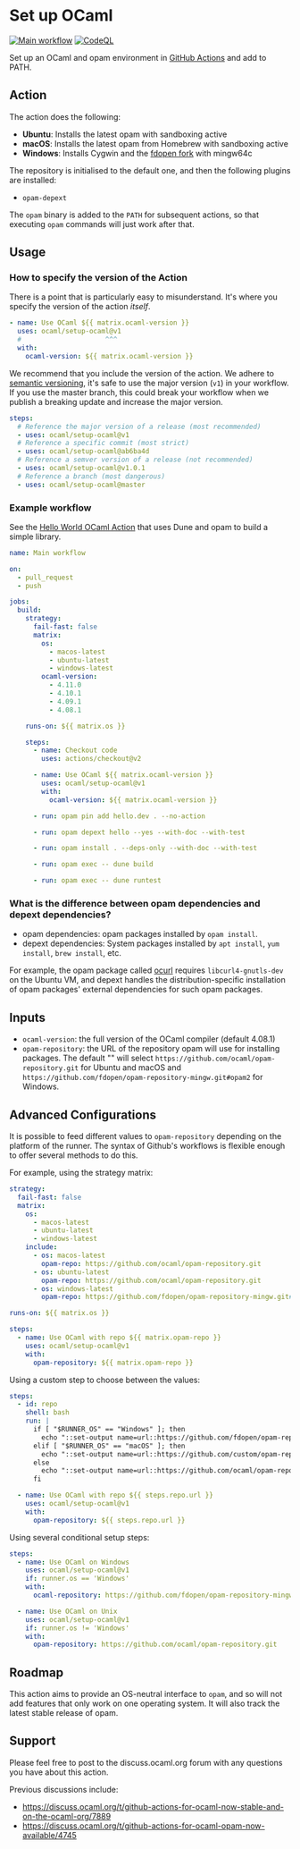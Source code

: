 # Set up OCaml

[![Main workflow](https://github.com/ocaml/setup-ocaml/workflows/Main%20workflow/badge.svg?branch=master)](https://github.com/ocaml/setup-ocaml/actions)
[![CodeQL](https://github.com/ocaml/setup-ocaml/workflows/CodeQL/badge.svg?branch=master)](https://github.com/ocaml/setup-ocaml/actions)

Set up an OCaml and opam environment in
[GitHub Actions](https://github.com/features/actions) and add to PATH.

## Action

The action does the following:

- **Ubuntu**: Installs the latest opam with sandboxing active
- **macOS**: Installs the latest opam from Homebrew with sandboxing active
- **Windows**: Installs Cygwin and the
  [fdopen fork](https://fdopen.github.io/opam-repository-mingw) with mingw64c

The repository is initialised to the default one, and then the following plugins
are installed:

- `opam-depext`

The `opam` binary is added to the `PATH` for subsequent actions, so that
executing `opam` commands will just work after that.

## Usage

### How to specify the version of the Action

There is a point that is particularly easy to misunderstand. It's where you
specify the version of the action _itself_.

```yml
- name: Use OCaml ${{ matrix.ocaml-version }}
  uses: ocaml/setup-ocaml@v1
  #                     ^^^
  with:
    ocaml-version: ${{ matrix.ocaml-version }}
```

We recommend that you include the version of the action. We adhere to
[semantic versioning](https://semver.org), it's safe to use the major version
(`v1`) in your workflow. If you use the master branch, this could break your
workflow when we publish a breaking update and increase the major version.

```yml
steps:
  # Reference the major version of a release (most recommended)
  - uses: ocaml/setup-ocaml@v1
  # Reference a specific commit (most strict)
  - uses: ocaml/setup-ocaml@ab6ba4d
  # Reference a semver version of a release (not recommended)
  - uses: ocaml/setup-ocaml@v1.0.1
  # Reference a branch (most dangerous)
  - uses: ocaml/setup-ocaml@master
```

### Example workflow

See the
[Hello World OCaml Action](https://github.com/ocaml/hello-world-action-ocaml)
that uses Dune and opam to build a simple library.

```yml
name: Main workflow

on:
  - pull_request
  - push

jobs:
  build:
    strategy:
      fail-fast: false
      matrix:
        os:
          - macos-latest
          - ubuntu-latest
          - windows-latest
        ocaml-version:
          - 4.11.0
          - 4.10.1
          - 4.09.1
          - 4.08.1

    runs-on: ${{ matrix.os }}

    steps:
      - name: Checkout code
        uses: actions/checkout@v2

      - name: Use OCaml ${{ matrix.ocaml-version }}
        uses: ocaml/setup-ocaml@v1
        with:
          ocaml-version: ${{ matrix.ocaml-version }}

      - run: opam pin add hello.dev . --no-action

      - run: opam depext hello --yes --with-doc --with-test

      - run: opam install . --deps-only --with-doc --with-test

      - run: opam exec -- dune build

      - run: opam exec -- dune runtest
```

### What is the difference between opam dependencies and depext dependencies?

- opam dependencies: opam packages installed by `opam install`.
- depext dependencies: System packages installed by `apt install`,
  `yum install`, `brew install`, etc.

For example, the opam package called
[ocurl](https://opam.ocaml.org/packages/ocurl) requires `libcurl4-gnutls-dev` on
the Ubuntu VM, and depext handles the distribution-specific installation of opam
packages' external dependencies for such opam packages.

## Inputs

- `ocaml-version`: the full version of the OCaml compiler (default 4.08.1)
- `opam-repository`: the URL of the repository opam will use for installing
  packages. The default "" will select
  `https://github.com/ocaml/opam-repository.git` for Ubuntu and macOS and
  `https://github.com/fdopen/opam-repository-mingw.git#opam2` for Windows.

## Advanced Configurations

It is possible to feed different values to `opam-repository` depending on the
platform of the runner. The syntax of Github's workflows is flexible enough to
offer several methods to do this.

For example, using the strategy matrix:

```yml
strategy:
  fail-fast: false
  matrix:
    os:
      - macos-latest
      - ubuntu-latest
      - windows-latest
    include:
      - os: macos-latest
        opam-repo: https://github.com/ocaml/opam-repository.git
      - os: ubuntu-latest
        opam-repo: https://github.com/ocaml/opam-repository.git
      - os: windows-latest
        opam-repo: https://github.com/fdopen/opam-repository-mingw.git#opam2

runs-on: ${{ matrix.os }}

steps:
  - name: Use OCaml with repo ${{ matrix.opam-repo }}
    uses: ocaml/setup-ocaml@v1
    with:
      opam-repository: ${{ matrix.opam-repo }}
```

Using a custom step to choose between the values:

```yml
steps:
  - id: repo
    shell: bash
    run: |
      if [ "$RUNNER_OS" == "Windows" ]; then
        echo "::set-output name=url::https://github.com/fdopen/opam-repository-mingw.git#opam2"
      elif [ "$RUNNER_OS" == "macOS" ]; then
        echo "::set-output name=url::https://github.com/custom/opam-repository.git#macOS"
      else
        echo "::set-output name=url::https://github.com/ocaml/opam-repository.git"
      fi

  - name: Use OCaml with repo ${{ steps.repo.url }}
    uses: ocaml/setup-ocaml@v1
    with:
      opam-repository: ${{ steps.repo.url }}
```

Using several conditional setup steps:

```yml
steps:
  - name: Use OCaml on Windows
    uses: ocaml/setup-ocaml@v1
    if: runner.os == 'Windows'
    with:
      ocaml-repository: https://github.com/fdopen/opam-repository-mingw.git#opam2

  - name: Use OCaml on Unix
    uses: ocaml/setup-ocaml@v1
    if: runner.os != 'Windows'
    with:
      opam-repository: https://github.com/ocaml/opam-repository.git
```

## Roadmap

This action aims to provide an OS-neutral interface to `opam`, and so will not
add features that only work on one operating system. It will also track the
latest stable release of opam.

## Support

Please feel free to post to the discuss.ocaml.org forum with any questions you
have about this action.

Previous discussions include:

- https://discuss.ocaml.org/t/github-actions-for-ocaml-now-stable-and-on-the-ocaml-org/7889
- https://discuss.ocaml.org/t/github-actions-for-ocaml-opam-now-available/4745

